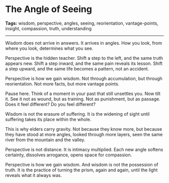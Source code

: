# The Angle of Seeing

**Tags:** wisdom, perspective, angles, seeing, reorientation, vantage-points, insight, compassion, truth, understanding

---

Wisdom does not arrive in answers.
It arrives in angles.
How you look,
from where you look,
determines what you see.

Perspective is the hidden teacher.
Shift a step to the left,
and the same truth appears new.
Shift a step inward,
and the same pain reveals its lesson.
Shift a step upward,
and the same life becomes a pattern,
not an accident.

Perspective is how we gain wisdom.
Not through accumulation,
but through reorientation.
Not more facts,
but more vantage points.

Pause here.
Think of a moment in your past
that still unsettles you.
Now tilt it.
See it not as wound,
but as training.
Not as punishment,
but as passage.
Does it feel different?
Do you feel different?

Wisdom is not the erasure of suffering.
It is the widening of sight
until suffering takes its place within the whole.

This is why elders carry gravity.
Not because they know more,
but because they have stood at more angles,
looked through more layers,
seen the same river from the mountain
and the valley.

Perspective is not distance.
It is intimacy multiplied.
Each new angle softens certainty,
dissolves arrogance,
opens space for compassion.

Perspective is how we gain wisdom.
And wisdom is not the possession of truth.
It is the practice of turning the prism,
again and again,
until the light reveals what it always was.


